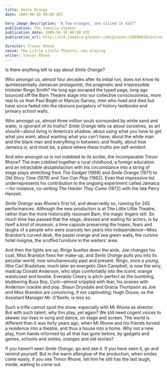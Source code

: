 ```yaml
---
title: Smile Orange
date: 2009-06-10 00:00 UTC

hero_image_description: "A few oranges, one sliced in half"
publication: The Jamaica Gleaner
publication_date: 2009-06-10 00:00 UTC
publication_url: http://old.jamaica-gleaner.com/gleaner/20090610/ent/ent1.html

director: Trevor Rhone
venue: The Little Little Theatre, now playing
writer: Trevor Rhone
---
```


Is there anything left to say about *Smile Orange*?

Who amongst us, almost four decades after its initial run, does not know its
quintessentially Jamaican protagonist, the pragmatic and irrepressible trickster
Ringo Smith? He long ago escaped the typed page, long ago bounced off the Barn
Theatre stage into our collective consciousness, more real to us than Paul Bogle
or Marcus Garvey, men who lived and died but have since faded into the obscure
purgatory of history textbooks and primary school walls.

Who amongst us, almost three million souls surrounded by white sand and water,
is ignorant of its truths? *Smile Orange* tells us about ourselves, as art
should—about living in America’s shadow; about using what you have to get what
you want; about wanting what you can’t have; about the white man and the black
man and everything in between; and finally, about how Jamaica is, and must be, a
place where these truths are self-evident.

And who amongst us is not indebted to its scribe, the incomparable Trevor Rhone?
The man cobbled together a rural childhood, a foreign education and an
intractable dissatisfaction with his circumstance into a string of stage plays
stretching from *The Gadget* (1969) and *Smile Orange* (1971) to *Old Story
Time* (1979) and *Two Can Play* (1982). Even that impressive list
underrepresents his contribution to the ongoing experiment called Jamaica—for
instance, co-writing *The Harder They Come* (1972) with the late Perry Henzell.

*Smile Orange* was Rhone’s first hit, and deservedly so, running for 245
performances. Although the new production is at The Little Little Theatre,
rather than the more historically resonant Barn, the magic lingers still. So
much time has passed that the stage, dressed and waiting for actors, is by
itself a kind of museum, a time capsule preserving the hopes, fears and laughs
of a people who were scarcely ten years into independence—Miss Brandon’s curved
desk, the pastel orange and sea green walls, the cursive hotel insignia, the
scuffed furniture in the waiters’ area.

And then the lights are up, Ringo bustles down the aisle, Joe changes his coat,
Miss Brandon fixes her make-up, and *Smile Orange* pulls you into its peculiar
world, now simultaneously past and present. Ringo, once a young, lithe Carl
Bradshaw, much later an energetic Glen Campbell, is now the wiry, madcap Donald
Anderson, who slips comfortably into the iconic orange waistcoast and bowtie.
Everaldo Creary is pitch-perfect as the bumbling, blubbering Buss Boy,
Cyril—almost crippled with fear, his scenes with Anderson crackle and pop. Shaun
Drysdale and Gracia Thompson as Joe and Miss Brandon are convincing, if not
captivating; Hugh Douse, as the Assistant Manager Mr. O’Keefe, is less so.

Such a trifle cannot spoil the show, especially with Mr Rhone as director. But
with such talent, why this play, yet again? We still need cogent voices to
skewer our lives in song and dance, on stage and screen. The world is different
than it was forty years ago, when Mr Rhone and his friends turned a residence
into a theatre, and thus a house into a home. Why not a new play, from hands
informed by all that has gone before, by gadgets and games, schools and smiles,
oranges and old stories?

If you haven’t seen *Smile Orange*, go and see it. If you have seen it, go and
remind yourself. But in the warm afterglow of the production, when smiles come
easily, if you see Trevor Rhone, tell him he still has the last laugh, inside,
waiting to come out.
